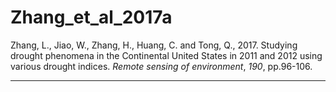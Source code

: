 # Zhang_et_al_2017a

Zhang, L., Jiao, W., Zhang, H., Huang, C. and Tong, Q., 2017. Studying drought phenomena in the Continental United States in 2011 and 2012 using various drought indices. _Remote sensing of environment_, _190_, pp.96-106.

---
